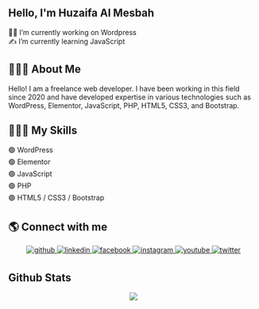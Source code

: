 ## Hello, I'm Huzaifa Al Mesbah
👨‍💻 I’m currently working on Wordpress  
✍️ I’m currently learning  JavaScript  

## 👨🏿‍💻 About Me
Hello! I am a freelance web developer. I have been working in this field since 2020 and have developed expertise in various technologies such as WordPress, Elementor, JavaScript, PHP, HTML5, CSS3, and Bootstrap.


## 💁🏿‍♂️ My Skills  
🟢 WordPress <br>
🟢 Elementor <br>
🟢 JavaScript <br> 
🟢 PHP <br>
🟢 HTML5 / CSS3 / Bootstrap <br>



## 🌎 Connect with me  
<div align="center">
<a href="https://github.com/huzaifaalmesbah" target="_blank">
<img src=https://img.shields.io/badge/github-%2324292e.svg?&style=for-the-badge&logo=github&logoColor=white alt=github style="margin-bottom: 5px;" />
</a>
<a href="https://linkedin.com/in/huzaifaalmesbah" target="_blank">
<img src=https://img.shields.io/badge/linkedin-%231E77B5.svg?&style=for-the-badge&logo=linkedin&logoColor=white alt=linkedin style="margin-bottom: 5px;" />
</a>
<a href="https://www.facebook.com/huzaifah4m" target="_blank">
<img src=https://img.shields.io/badge/facebook-%232E87FB.svg?&style=for-the-badge&logo=facebook&logoColor=white alt=facebook style="margin-bottom: 5px;" />
</a>
<a href="https://instagram.com/huzaifaalmesbah" target="_blank">
<img src=https://img.shields.io/badge/instagram-%23000000.svg?&style=for-the-badge&logo=instagram&logoColor=white alt=instagram style="margin-bottom: 5px;" />
</a>
<a href="https://www.youtube.com/user/huzaifaalmesbah" target="_blank">
<img src=https://img.shields.io/badge/youtube-%23EE4831.svg?&style=for-the-badge&logo=youtube&logoColor=white alt=youtube style="margin-bottom: 5px;" />
</a>
<a href="https://twitter.com/huzaifaalmesbah" target="_blank">
<img src=https://img.shields.io/badge/twitter-%2300acee.svg?&style=for-the-badge&logo=twitter&logoColor=white alt=twitter style="margin-bottom: 5px;" />
</a>  
</div>  
  

## Github Stats  
<div align="center"><img src="https://github-readme-stats.vercel.app/api?username=huzaifaalmesbah&show_icons=true&count_private=true&hide_border=true" align="center" /></div>  

